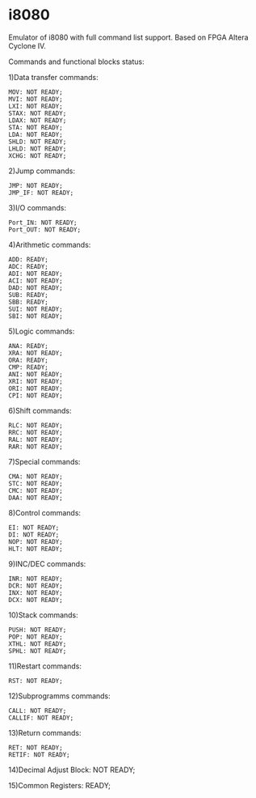 # i8080
Emulator of i8080 with full command list support. Based on FPGA Altera Cyclone IV. 

Commands and functional blocks status:

1)Data transfer commands:

	MOV: NOT READY;
	MVI: NOT READY;
	LXI: NOT READY;
	STAX: NOT READY;
	LDAX: NOT READY;
	STA: NOT READY;
	LDA: NOT READY;
	SHLD: NOT READY;
	LHLD: NOT READY;
	XCHG: NOT READY;
	
2)Jump commands:

	JMP: NOT READY;
	JMP_IF: NOT READY;
	
3)I/O commands:

	Port_IN: NOT READY;
	Port_OUT: NOT READY;
	
4)Arithmetic commands:

	ADD: READY;
	ADC: READY;
	ADI: NOT READY;
	ACI: NOT READY;
	DAD: NOT READY;	
	SUB: READY;
	SBB: READY;
	SUI: NOT READY;
	SBI: NOT READY;
	
5)Logic commands:

	ANA: READY;
	XRA: NOT READY;
	ORA: READY;
	CMP: READY;
	ANI: NOT READY;
	XRI: NOT READY;
	ORI: NOT READY;
	CPI: NOT READY;
	
6)Shift commands:

	RLC: NOT READY;
	RRC: NOT READY;
	RAL: NOT READY;
	RAR: NOT READY;
	
7)Special commands:

	CMA: NOT READY;
	STC: NOT READY;
	CMC: NOT READY;
	DAA: NOT READY;
	
8)Control commands:

	EI: NOT READY;
	DI: NOT READY;
	NOP: NOT READY;
	HLT: NOT READY;
9)INC/DEC commands:

	INR: NOT READY;
	DCR: NOT READY;
	INX: NOT READY;
	DCX: NOT READY;
10)Stack commands:

	PUSH: NOT READY;
	POP: NOT READY;
	XTHL: NOT READY;
	SPHL: NOT READY;
11)Restart commands:

	RST: NOT READY;
12)Subprogramms commands:

	CALL: NOT READY;
	CALLIF: NOT READY;
13)Return commands:

	RET: NOT READY;
	RETIF: NOT READY;

14)Decimal Adjust Block: NOT READY;

15)Common Registers: READY;

